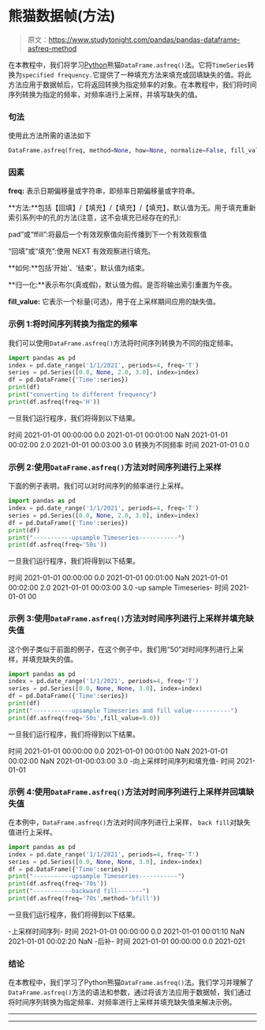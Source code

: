 # 熊猫数据帧(方法)

> 原文：<https://www.studytonight.com/pandas/pandas-dataframe-asfreq-method>

在本教程中，我们将学习[Python](https://www.studytonight.com/python/getting-started-with-python)熊猫`DataFrame.asfreq()`法。它将`TimeSeries`转换为`specified frequency.`它提供了一种填充方法来填充或回填缺失的值。将此方法应用于数据帧后，它将返回转换为指定频率的对象。在本教程中，我们将时间序列转换为指定的频率，对频率进行上采样，并填写缺失的值。

### 句法

使用此方法所需的语法如下

```py
DataFrame.asfreq(freq, method=None, how=None, normalize=False, fill_value=None)
```

### 因素

**freq:** 表示日期偏移量或字符串，即频率日期偏移量或字符串。

**方法:**包括【回填】/【填充】/【填充】/【填充】，默认值为无。用于填充重新索引系列中的孔的方法(注意，这不会填充已经存在的孔):

pad”或“ffill”:将最后一个有效观察值向前传播到下一个有效观察值

“回填”或“填充”:使用 NEXT 有效观察进行填充。

**如何:**包括‘开始’、‘结束’，默认值为结束。

**归一化:**表示布尔(真或假)，默认值为假。是否将输出索引重置为午夜。

**fill_value:** 它表示一个标量(可选)，用于在上采样期间应用的缺失值。

### 示例 1:将时间序列转换为指定的频率

我们可以使用`DataFrame.asfreq()`方法将时间序列转换为不同的指定频率。

```py
import pandas as pd
index = pd.date_range('1/1/2021', periods=4, freq='T')
series = pd.Series([0.0, None, 2.0, 3.0], index=index)
df = pd.DataFrame({'Time':series})
print(df)
print("converting to different frequency")
print(df.asfreq(freq='H'))
```

一旦我们运行程序，我们将得到以下结果。

时间
2021-01-01 00:00:00 0.0
2021-01-01 00:01:00 NaN
2021-01-01 00:02:00 2.0
2021-01-01 00:03:00 3.0
转换为不同频率
时间
2021-01-01 0.0

### 示例 2:使用`DataFrame.asfreq()`方法对时间序列进行上采样

下面的例子表明，我们可以对时间序列的频率进行上采样。

```py
import pandas as pd
index = pd.date_range('1/1/2021', periods=4, freq='T')
series = pd.Series([0.0, None, 2.0, 3.0], index=index)
df = pd.DataFrame({'Time':series})
print(df)
print("-----------upsample Timeseries-----------")
print(df.asfreq(freq='50s'))
```

一旦我们运行程序，我们将得到以下结果。

时间
2021-01-01 00:00:00 0.0
2021-01-01 00:01:00 NaN
2021-01-01 00:02:00 2.0
2021-01-01 00:03:00 3.0
-up sample Timeseries-
时间
2021-01-01 00

### 示例 3:使用`DataFrame.asfreq()`方法对时间序列进行上采样并填充缺失值

这个例子类似于前面的例子，在这个例子中，我们用“50”对时间序列进行上采样，并填充缺失的值。

```py
import pandas as pd
index = pd.date_range('1/1/2021', periods=4, freq='T')
series = pd.Series([0.0, None, None, 3.0], index=index)
df = pd.DataFrame({'Time':series})
print(df)
print("-----------upsample Timeseries and fill value-----------")
print(df.asfreq(freq='50s',fill_value=9.0))
```

一旦我们运行程序，我们将得到以下结果。

时间
2021-01-01 00:00:00 0.0
2021-01-01 00:01:00 NaN
2021-01-01 00:02:00 NaN
2021-01-00:03:00 3.0
-向上采样时间序列和填充值-
时间
2021-01-01

### 示例 4:使用`DataFrame.asfreq()`方法对时间序列进行上采样并回填缺失值

在本例中，`DataFrame.asfreq()`方法对时间序列进行上采样， `back fill`对缺失值进行上采样。

```py
import pandas as pd
index = pd.date_range('1/1/2021', periods=4, freq='T')
series = pd.Series([0.0, None, None, 3.0], index=index)
df = pd.DataFrame({'Time':series})
print("-----------upsample Timeseries-----------")
print(df.asfreq(freq='70s'))
print("-----------backward fill-------")
print(df.asfreq(freq='70s',method='bfill'))
```

一旦我们运行程序，我们将得到以下结果。

-上采样时间序列-
时间
2021-01-01 00:00:00 0.0
2021-01-01 00:01:10 NaN
2021-01-01 00:02:20 NaN
-后补-
时间
2021-01-01 00:00:00 0.0
2021-021

### 结论

在本教程中，我们学习了Python熊猫`DataFrame.asfreq()`法。我们学习并理解了`DataFrame.asfreq()`方法的语法和参数，通过将该方法应用于数据帧，我们通过将时间序列转换为指定频率、对频率进行上采样并填充缺失值来解决示例。

* * *

* * *